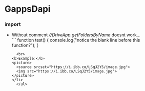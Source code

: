 # GappsDapi
<h3>import</h3>
<ul>
<li>
Without comment <em>//DriveApp.getFoldersByName</em> doesnt work...<br>
```
function test() {
  console.log("notice the blank line before this function?");
}

```
  <br>
<b>Example:</b>
<picture>
  <source srcset="https://i.ibb.co/LSqJ2Y5/image.jpg">
  <img src="https://i.ibb.co/LSqJ2Y5/image.jpg">
</picture>
</li>
  </ul>
